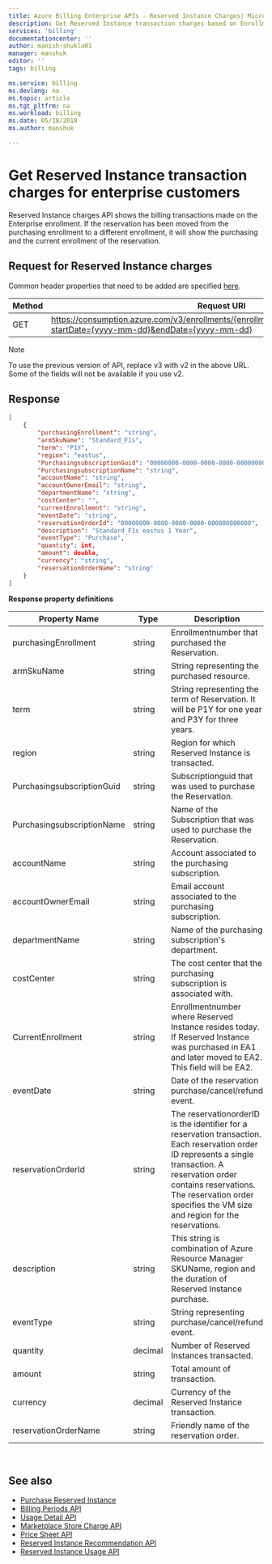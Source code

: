 ```yaml
---
title: Azure Billing Enterprise APIs - Reserved Instance Charges| Microsoft Docs
description: Get Reserved Instance transaction charges based on Enrollment.
services: 'billing'
documentationcenter: ''
author: manish-shukla01
manager: manshuk
editor: ''
tags: billing

ms.service: billing
ms.devlang: na
ms.topic: article
ms.tgt_pltfrm: na
ms.workload: billing
ms.date: 05/18/2018
ms.author: manshuk

---
```

# Get Reserved Instance transaction charges for enterprise customers

Reserved Instance charges API shows the billing transactions made on the Enterprise enrollment. If the reservation has been moved from the purchasing enrollment to a different enrollment, it will show the purchasing and the current enrollment of the reservation.


## Request for Reserved Instance charges
Common header properties that need to be added are specified [here](https://docs.microsoft.com/azure/billing/billing-enterprise-api).

|Method | Request URI|
|-|-|
|GET| https://consumption.azure.com/v3/enrollments/{enrollmentNumber}/reservationcharges?startDate={yyyy-mm-dd}&endDate={yyyy-mm-dd}

> [!Note]
> To use the previous version of API, replace v3 with v2 in the above URL. Some of the fields will not be available if you use v2.
>

## Response
```json
[
    {
        "purchasingEnrollment": "string",
        "armSkuName": "Standard_F1s",
        "term": "P1Y",
        "region": "eastus",
        "PurchasingsubscriptionGuid": "00000000-0000-0000-0000-000000000000",
        "PurchasingsubscriptionName": "string",
        "accountName": "string",
        "accountOwnerEmail": "string",
        "departmentName": "string",
        "costCenter": "",
        "currentEnrollment": "string",
        "eventDate": "string",
        "reservationOrderId": "00000000-0000-0000-0000-000000000000",
        "description": "Standard_F1s eastus 1 Year",
        "eventType": "Purchase",
        "quantity": int,
        "amount": double,
        "currency": "string",
        "reservationOrderName": "string"
    }
]
```
**Response property definitions**

| Property Name | Type| Description |
|---|---|---|
| purchasingEnrollment | string | Enrollmentnumber that purchased the Reservation. |
| armSkuName | string | String representing the purchased resource. |
| term | string | String representing the term of Reservation. It will be P1Y for one year and P3Y for three years. |
| region | string | Region for which Reserved Instance is transacted. |
| PurchasingsubscriptionGuid | string | Subscriptionguid that was used to purchase the Reservation. |
| PurchasingsubscriptionName | string | Name of the Subscription that was used to purchase the Reservation. |
| accountName | string | Account associated to the purchasing subscription. |
| accountOwnerEmail | string | Email account associated to the purchasing subscription. |
| departmentName | string | Name of the purchasing subscription's department. |
| costCenter | string| The cost center that the purchasing subscription is associated with.|
| CurrentEnrollment | string | Enrollmentnumber where Reserved Instance resides today. If Reserved Instance was purchased in EA1 and later moved to EA2. This field will be EA2. |
| eventDate | string | Date of the reservation purchase/cancel/refund event. |
| reservationOrderId | string | The reservationorderID is the identifier for a reservation transaction. Each reservation order ID represents a single transaction. A reservation order contains reservations. The reservation order specifies the VM size and region for the reservations. |
| description | string | This string is combination of Azure Resource Manager SKUName, region and the duration of Reserved Instance purchase. |
| eventType | string | String representing purchase/cancel/refund event. |
| quantity | decimal | Number of Reserved Instances transacted. |
| amount | string | Total amount of transaction. |
| currency | decimal | Currency of the Reserved Instance transaction. |
| reservationOrderName | string | Friendly name of the reservation order. |

<br/>


## See also

* [Purchase Reserved Instance](https://docs.microsoft.com/en-us/azure/virtual-machines/windows/prepay-reserved-vm-instances)
* [Billing Periods API](billing-enterprise-api-billing-periods.md)
* [Usage Detail API](billing-enterprise-api-usage-detail.md)
* [Marketplace Store Charge API](billing-enterprise-api-marketplace-storecharge.md)
* [Price Sheet API](billing-enterprise-api-pricesheet.md)
* [Reserved Instance Recommendation API](billing-enterprise-api-reserved-instance-recommendation.md)
* [Reserved Instance Usage API](billing-enterprise-api-reserved-instance-usage.md)
